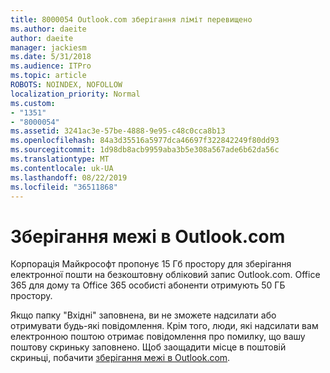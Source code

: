 ```yaml
---
title: 8000054 Outlook.com зберігання ліміт перевищено
ms.author: daeite
author: daeite
manager: jackiesm
ms.date: 5/31/2018
ms.audience: ITPro
ms.topic: article
ROBOTS: NOINDEX, NOFOLLOW
localization_priority: Normal
ms.custom:
- "1351"
- "8000054"
ms.assetid: 3241ac3e-57be-4888-9e95-c48c0cca8b13
ms.openlocfilehash: 84a3d35516a5977dca46697f322842249f80dd93
ms.sourcegitcommit: 1d98db8acb9959aba3b5e308a567ade6b62da56c
ms.translationtype: MT
ms.contentlocale: uk-UA
ms.lasthandoff: 08/22/2019
ms.locfileid: "36511868"
---
```

# <a name="storage-limits-in-outlookcom"></a>Зберігання межі в Outlook.com

Корпорація Майкрософт пропонує 15 Гб простору для зберігання електронної пошти на безкоштовну обліковий запис Outlook.com. Office 365 для дому та Office 365 особисті абоненти отримують 50 ГБ простору.
  
Якщо папку "Вхідні" заповнена, ви не зможете надсилати або отримувати будь-які повідомлення. Крім того, люди, які надсилати вам електронною поштою отримає повідомлення про помилку, що вашу поштову скриньку заповнено. Щоб заощадити місце в поштовій скриньці, побачити [зберігання межі в Outlook.com](https://go.microsoft.com/fwlink/p/?linkid=2001900&amp;clcid=0x409).
  